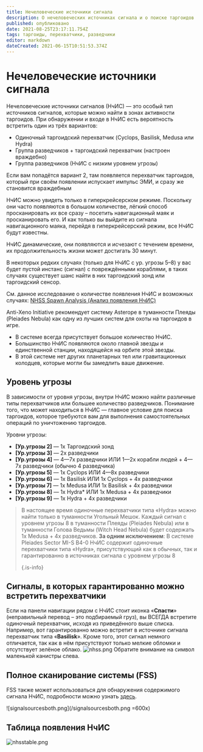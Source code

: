 ```yaml
---
title: Нечеловеческие источники сигнала
description: О нечеловеческих источниках сигнала и о поиске таргоидов
published: опубликовано
date: 2021-08-25T23:17:11.754Z
tags: таргоиды, перехватчики, разведчики
editor: markdown
dateCreated: 2021-06-15T10:51:53.374Z
---
```


# Нечеловеческие источники сигнала
Нечеловеческие источники сигналов (НчИС) — это особый тип источников сигналов, которые можно найти в зонах активности таргоидов. При обнаружении и входе в НчИС есть вероятность встретить один из трёх вариантов:

- Одиночный таргоидский перехватчик (Cyclops, Basilisk, Medusa или Hydra)
- Группа разведчиков + таргоидский перехватчик (настроен враждебно)
- Группа разведчиков (НчИС с низким уровнем угрозы)

Если вам попадётся вариант 2, там появляется перехватчик таргоидов, который при своём появлении испускает импульс ЭМИ, и сразу же становится враждебным

НчИС можно увидеть только в гиперкрейсерском режиме. Поскольку они часто появляются в большом количестве, лёгкий способ просканировать их все сразу – посетить навигационный маяк и просканировать его. И как только вы выйдите из сигнала навигационного маяка, перейдя в гиперкрейсерский режим, все НчИС будут известны.

НчИС динамические, они появляются и исчезают с течением времени, их продолжительность жизни может достигать 30 минут.

В некоторых редких случаях (только для НчИС с ур. угрозы 5–8) у вас будет пустой инстанс (сигнал) с повреждёнными кораблями, в таких случаях существует шанс найти в них таргоидский зонд или таргоидский сенсор.

См. данное исследование о количестве появления НчИС и возможных случаях: [NHSS Spawn Analysis (Анализ появления НчИС)](https://docs.google.com/spreadsheets/d/e/2PACX-1vRbZ2vWwaUPZlSx9Olg8o8Ml0xGVXQ8Ks7wtYycWfXymCZjn30tvP76fc5ACM1mx_O0ZvYBqI6VW3sa/pubhtml)

Anti-Xeno Initiative рекомендует систему Asterope в туманности Плеяды (Pleiades Nebula) как одну из лучших систем для охоты на таргоидов в игре.

- В системе всегда присутствует большое количество НчИС.
- Большинство НчИС появляются около главной звезды и единственной станции, находящейся на орбите этой звезды.
- В этой системе нет других планетарных тел или гравитационных колодцев, которые могли бы замедлить ваше движение.

## Уровень угрозы
В зависимости от уровня угрозы, внутри НчИС можно найти различные типы перехватчиков или большее количество разведчиков. Понимание того, что может находиться в НчИС — главное условие для поиска таргоидов, которое требуются вам для выполнения самостоятельных операций по уничтожению таргоидов.

Уровни угрозы:

- **[Ур.угрозы 2]** — 1x Таргоидский зонд
- **[Ур.угрозы 3]** — 2x разведчики
- **[Ур.угрозы 4]** — 4—7x разведчики ИЛИ 1—2x корабли людей + 4—7x разведчики (обычно 4 разведчика)
- **[Ур.угрозы 5]** — 1x Cyclops ИЛИ 4—8x разведчики
- **[Ур.угрозы 6]** — 1x Basilisk ИЛИ 1x Cyclops + 4x разведчики
- **[Ур.угрозы 7]** — 1x Medusa ИЛИ 1x Basilisk + 4x разведчики
- **[Ур.угрозы 8]** — 1x Hydra* ИЛИ 1x Medusa + 4x разведчики
- **[Ур.угрозы 9]** — 1x Hydra + 4x разведчики

> В настоящее время одиночные перехватчики типа «Hydra» можно найти только в туманности Угольный Мешок. Каждый сигнал с уровнем угрозы 8 в туманности Плеяды (Pleiades Nebula) или в туманности Голова Ведьмы (Witch Head Nebula) будет содержать 1х Medusa + 4х разведчиков. **За одним исключением**: В системе Pleiades Sector MI-S B4-0 НчИС содержит одиночные перехватчики типа «Hydra», присутствующий как в обычных, так и гарантированно в источниках сигнала с уровнем угрозы 8 
> 
> {.is-info}

## Сигналы, в которых гарантированно можно встретить перехватчики
Если на панели навигации рядом с НчИС стоит иконка «**Спасти**» (неправильный перевод – это подбираемый груз), вы ВСЕГДА встретите одиночный перехватчик, исходя из приведённого выше списка. Например, вот гарантированно можно встретит в источнике сигнала перехватчик типа «**Basilisk**». Кроме того, этот сигнал немного отличается, так как в нём присутствуют только мелкие обломки и отсутствует зелёное облако. ![nhss.png](/img/nhss.png) Обратите внимание на символ маленькой канистры слева.

## Полное сканирование системы (FSS)
FSS также может использоваться для обнаружения содержимого сигнала НчИС, подробности можно узнать [здесь](https://wiki.antixenoinitiative.com/en/nhssviafss).

!\[signalsourcesboth.png\](/signalsourcesboth.png =600x)

## Таблица появления НчИС
![nhsstable.png](/img/nhsstable.png)